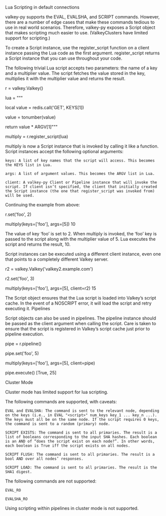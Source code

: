 Lua Scripting in default connections

valkey-py supports the EVAL, EVALSHA, and SCRIPT commands. However, there are a number of edge cases that make these commands tedious to use in real world scenarios. Therefore, valkey-py exposes a Script object that makes scripting much easier to use. (ValkeyClusters have limited support for scripting.)

To create a Script instance, use the register_script function on a client instance passing the Lua code as the first argument. register_script returns a Script instance that you can use throughout your code.

The following trivial Lua script accepts two parameters: the name of a key and a multiplier value. The script fetches the value stored in the key, multiplies it with the multiplier value and returns the result.

r = valkey.Valkey()

lua = """

local value = redis.call('GET', KEYS[1])

value = tonumber(value)

return value * ARGV[1]"""

multiply = r.register_script(lua)

multiply is now a Script instance that is invoked by calling it like a function. Script instances accept the following optional arguments:

    keys: A list of key names that the script will access. This becomes the KEYS list in Lua.

    args: A list of argument values. This becomes the ARGV list in Lua.

    client: A valkey-py Client or Pipeline instance that will invoke the script. If client isn’t specified, the client that initially created the Script instance (the one that register_script was invoked from) will be used.

Continuing the example from above:

r.set('foo', 2)

multiply(keys=['foo'], args=[5])
10

The value of key ‘foo’ is set to 2. When multiply is invoked, the ‘foo’ key is passed to the script along with the multiplier value of 5. Lua executes the script and returns the result, 10.

Script instances can be executed using a different client instance, even one that points to a completely different Valkey server.

r2 = valkey.Valkey('valkey2.example.com')

r2.set('foo', 3)

multiply(keys=['foo'], args=[5], client=r2)
15

The Script object ensures that the Lua script is loaded into Valkey’s script cache. In the event of a NOSCRIPT error, it will load the script and retry executing it.
Pipelines

Script objects can also be used in pipelines. The pipeline instance should be passed as the client argument when calling the script. Care is taken to ensure that the script is registered in Valkey’s script cache just prior to pipeline execution.

pipe = r.pipeline()

pipe.set('foo', 5)

multiply(keys=['foo'], args=[5], client=pipe)

pipe.execute()
[True, 25]

Cluster Mode

Cluster mode has limited support for lua scripting.

The following commands are supported, with caveats:

    EVAL and EVALSHA: The command is sent to the relevant node, depending on the keys (i.e., in EVAL "<script>" num_keys key_1 ... key_n ...). The keys must all be on the same node. If the script requires 0 keys, the command is sent to a random (primary) node.

    SCRIPT EXISTS: The command is sent to all primaries. The result is a list of booleans corresponding to the input SHA hashes. Each boolean is an AND of “does the script exist on each node?”. In other words, each boolean is True iff the script exists on all nodes.

    SCRIPT FLUSH: The command is sent to all primaries. The result is a bool AND over all nodes’ responses.

    SCRIPT LOAD: The command is sent to all primaries. The result is the SHA1 digest.

The following commands are not supported:

    EVAL_RO

    EVALSHA_RO

Using scripting within pipelines in cluster mode is not supported.